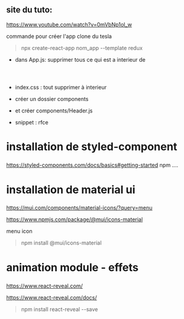 site du tuto:
-------------
https://www.youtube.com/watch?v=0mVbNp1ol_w

commande pour créer l'app clone du tesla
> npx create-react-app nom_app --template redux

- dans App.js: supprimer tous ce qui est a interieur de <Header> </Header>
- index.css : tout supprimer à interieur
- créer un dossier components
- et créer components/Header.js

- snippet : rfce 

###
# installation de styled-component
#####

https://styled-components.com/docs/basics#getting-started
npm ....

###
# installation de material ui
###


https://mui.com/components/material-icons/?query=menu

https://www.npmjs.com/package/@mui/icons-material

menu icon 
> npm install @mui/icons-material


###
# animation module - effets
###

https://www.react-reveal.com/

https://www.react-reveal.com/docs/

> npm install react-reveal --save







